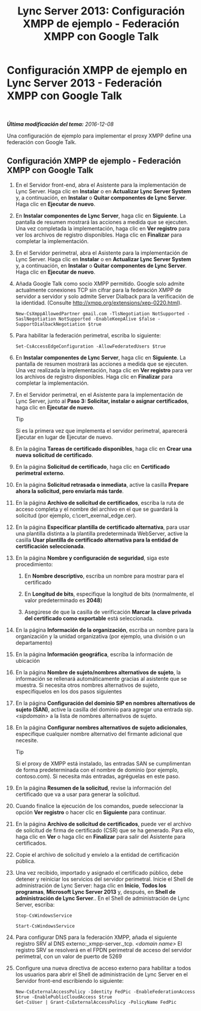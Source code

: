 ﻿---
title: 'Lync Server 2013: Configuración XMPP de ejemplo - Federación XMPP con Google Talk'
TOCTitle: Configuración XMPP de ejemplo - Federación XMPP con Google Talk
ms:assetid: 360a2f7b-015b-4e93-ac67-0f609c21f1a2
ms:mtpsurl: https://technet.microsoft.com/es-es/library/JJ204807(v=OCS.15)
ms:contentKeyID: 48274908
ms.date: 01/07/2017
mtps_version: v=OCS.15
ms.translationtype: HT
---

# Configuración XMPP de ejemplo en Lync Server 2013 - Federación XMPP con Google Talk

 

_**Última modificación del tema:** 2016-12-08_

Una configuración de ejemplo para implementar el proxy XMPP define una federación con Google Talk.

## Configuración XMPP de ejemplo - Federación XMPP con Google Talk

1.  En el Servidor front-end, abra el Asistente para la implementación de Lync Server. Haga clic en **Instalar** o en **Actualizar Lync Server System** y, a continuación, en **Instalar** o **Quitar componentes de Lync Server**. Haga clic en **Ejecutar de nuevo**.

2.  En **Instalar componentes de Lync Server**, haga clic en **Siguiente**. La pantalla de resumen mostrará las acciones a medida que se ejecuten. Una vez completada la implementación, haga clic en **Ver registro** para ver los archivos de registro disponibles. Haga clic en **Finalizar** para completar la implementación.

3.  En el Servidor perimetral, abra el Asistente para la implementación de Lync Server. Haga clic en **Instalar** o en **Actualizar Lync Server System** y, a continuación, en **Instalar** o **Quitar componentes de Lync Server**. Haga clic en **Ejecutar de nuevo**.

4.  Añada Google Talk como socio XMPP permitido. Google solo admite actualmente conexiones TCP sin cifrar para la federación XMPP de servidor a servidor y solo admite Server Dialback para la verificación de la identidad. (Consulte <http://xmpp.org/extensions/xep-0220.html>).
    
        New-CsXmppAllowedPartner gmail.com -TlsNegotiation NotSupported -SaslNegotiation NotSupported -EnableKeepAlive $false -SupportDialbackNegotiation $true

5.  Para habilitar la federación perimetral, escriba lo siguiente:
    
        Set-CsAccessEdgeConfiguration -AllowFederatedUsers $true

6.  En **Instalar componentes de Lync Server**, haga clic en **Siguiente**. La pantalla de resumen mostrará las acciones a medida que se ejecuten. Una vez realizada la implementación, haga clic en **Ver registro** para ver los archivos de registro disponibles. Haga clic en **Finalizar** para completar la implementación.

7.  En el Servidor perimetral, en el Asistente para la implementación de Lync Server, junto al **Paso 3: Solicitar, instalar o asignar certificados**, haga clic en **Ejecutar de nuevo**.
    
    > [!TIP]  
    > Si es la primera vez que implementa el servidor perimetral, aparecerá Ejecutar en lugar de Ejecutar de nuevo.
    


8.  En la página **Tareas de certificado disponibles**, haga clic en **Crear una nueva solicitud de certificado**.

9.  En la página **Solicitud de certificado**, haga clic en **Certificado perimetral externo**.

10. En la página **Solicitud retrasada o inmediata**, active la casilla **Prepare ahora la solicitud, pero enviarla más tarde**.

11. En la página **Archivo de solicitud de certificados**, escriba la ruta de acceso completa y el nombre del archivo en el que se guardará la solicitud (por ejemplo, c:\\cert\_exernal\_edge.cer).

12. En la página **Especificar plantilla de certificado alternativa**, para usar una plantilla distinta a la plantilla predeterminada WebServer, active la casilla **Usar plantilla de certificado alternativa para la entidad de certificación seleccionada**.

13. En la página **Nombre y configuración de seguridad**, siga este procedimiento:
    
    1.  En **Nombre descriptivo**, escriba un nombre para mostrar para el certificado
    
    2.  En **Longitud de bits**, especifique la longitud de bits (normalmente, el valor predeterminado es **2048**)
    
    3.  Asegúrese de que la casilla de verificación **Marcar la clave privada del certificado como exportable** está seleccionada.

14. En la página **Información de la organización**, escriba un nombre para la organización y la unidad organizativa (por ejemplo, una división o un departamento)

15. En la página **Información geográfica**, escriba la información de ubicación

16. En la página **Nombre de sujeto/nombres alternativos de sujeto**, la información se rellenará automáticamente gracias al asistente que se muestra. Si necesita otros nombres alternativos de sujeto, especifíquelos en los dos pasos siguientes

17. En la página **Configuración del dominio SIP en nombres alternativos de sujeto (SAN)**, active la casilla del dominio para agregar una entrada sip. *\<sipdomain\>* a la lista de nombres alternativos de sujeto.

18. En la página **Configurar nombres alternativos de sujeto adicionales**, especifique cualquier nombre alternativo del firmante adicional que necesite.
    
    > [!TIP]  
    > Si el proxy de XMPP está instalado, las entradas SAN se cumplimentan de forma predeterminada con el nombre de dominio (por ejemplo, contoso.com). Si necesita más entradas, agréguelas en este paso.
    


19. En la página **Resumen de la solicitud**, revise la información del certificado que va a usar para generar la solicitud.

20. Cuando finalice la ejecución de los comandos, puede seleccionar la opción **Ver registro** o hacer clic en **Siguiente** para continuar.

21. En la página **Archivo de solicitud de certificados**, puede ver el archivo de solicitud de firma de certificado (CSR) que se ha generado. Para ello, haga clic en **Ver** o haga clic en **Finalizar** para salir del Asistente para certificados.

22. Copie el archivo de solicitud y envíelo a la entidad de certificación pública.

23. Una vez recibido, importado y asignado el certificado público, debe detener y reiniciar los servicios del servidor perimetral. Inicie el Shell de administración de Lync Server: haga clic en **Inicio**, **Todos los programas**, **Microsoft Lync Server 2013** y, después, en **Shell de administración de Lync Server**.. En el Shell de administración de Lync Server, escriba:
    
    ```
    Stop-CsWindowsService
    ```
    ```
    Start-CsWindowsService
    ```

24. Para configurar DNS para la federación XMPP, añada el siguiente registro SRV al DNS externo:\_xmpp-server.\_tcp. *\<domain name\>* El registro SRV se resolverá en el FPDN perimetral de acceso del servidor perimetral, con un valor de puerto de 5269

25. Configure una nueva directiva de acceso externo para habilitar a todos los usuarios para abrir el Shell de administración de Lync Server en el Servidor front-end escribiendo lo siguiente:
    
        New-CsExternalAccessPolicy -Identity FedPic -EnableFederationAccess $true -EnablePublicCloudAccess $true
        Get-CsUser | Grant-CsExternalAccessPolicy -PolicyName FedPic

